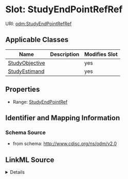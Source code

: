 # Slot: StudyEndPointRefRef

URI: [odm:StudyEndPointRefRef](http://www.cdisc.org/ns/odm/v2.0/StudyEndPointRefRef)



<!-- no inheritance hierarchy -->




## Applicable Classes

| Name | Description | Modifies Slot |
| --- | --- | --- |
[StudyObjective](StudyObjective.md) |  |  yes  |
[StudyEstimand](StudyEstimand.md) |  |  yes  |







## Properties

* Range: [StudyEndPointRef](StudyEndPointRef.md)





## Identifier and Mapping Information







### Schema Source


* from schema: http://www.cdisc.org/ns/odm/v2.0




## LinkML Source

<details>
```yaml
name: StudyEndPointRefRef
from_schema: http://www.cdisc.org/ns/odm/v2.0
rank: 1000
alias: StudyEndPointRefRef
domain_of:
- StudyObjective
- StudyEstimand
range: StudyEndPointRef

```
</details>
